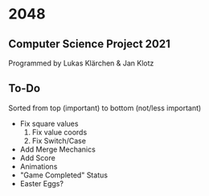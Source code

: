 # 2048

## Computer Science Project 2021
Programmed by Lukas Klärchen & Jan Klotz

## To-Do
Sorted from top (important) to bottom (not/less important)

* Fix square values
  1. Fix value coords
  2. Fix Switch/Case
* Add Merge Mechanics
* Add Score
* Animations
* "Game Completed" Status
* Easter Eggs?
